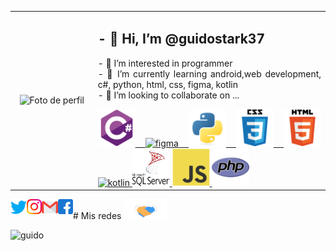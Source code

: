 <table border="0" style="border-collapse: collapse; border-spacing: 0;">
   <td width=25%" style="text-align: center; vertical-align: middle;"><img style="margin = auto;" src="https://github.com/guidostark37/guidostark37/assets/127701578/61c7717f-097f-4a60-965f-b3973bbea1bf" alt="Foto de perfil" width="100%"/></td>
      <td width="70%" style="text-align: justify;"><h2 style="font-weight=bold;">- 👋 Hi, I’m @guidostark37</h2>
<p>- 👀 I’m interested in programmer<br>
- 🌱 I’m currently learning android,web development, c#, python, html, css, figma, kotlin<br>
- 💞️ I’m looking to collaborate on ...</p>
    <a href="" target="_blank"> <img src="https://raw.githubusercontent.com/devicons/devicon/master/icons/csharp/csharp-original.svg" alt="csharp" width="60" height="60"/> </a> 
    <a href="https://www.figma.com/" target="_blank"> <img src="https://www.vectorlogo.zone/logos/figma/figma-icon.svg" alt="figma" width="60" height="60"/> </a> 
    <a href="https://www.python.org" target="_blank"> <img src="https://raw.githubusercontent.com/devicons/devicon/master/icons/python/python-original.svg" alt="python" width="60" height="60"/> </a> 
    <a href="https://www.w3schools.com/css/" target="_blank"> <img src="https://raw.githubusercontent.com/devicons/devicon/master/icons/css3/css3-original-wordmark.svg" alt="css3" width="60" height="60"/> </a> 
    <a href="https://www.w3.org/html/" target="_blank"> <img src="https://raw.githubusercontent.com/devicons/devicon/master/icons/html5/html5-original-wordmark.svg" alt="html5" width="60" height="60"/> </a> 
    <a href="https://kotlinlang.org" target="_blank"> <img src="https://www.vectorlogo.zone/logos/kotlinlang/kotlinlang-icon.svg" alt="kotlin" width="60" height="60"/> </a> 
    <a href="https://www.microsoft.com/en-us/sql-server" target="_blank"> <img src="https://github.com/JuanDiegogit/JuanDiegogit/blob/main/Resources/microsoft-sql-server.svg" alt="mssql" width="60" height="60"/> </a> 
    <a href="https://developer.mozilla.org/en-US/docs/Web/JavaScript" target="_blank"> <img src="https://raw.githubusercontent.com/devicons/devicon/master/icons/javascript/javascript-original.svg" alt="javascript" width="60" height="60"/> </a> 
   <a href="https://www.php.net" target="_blank"> <img src="https://raw.githubusercontent.com/devicons/devicon/master/icons/php/php-original.svg" alt="php" width="60" height="60"/> </a> 

</td>

</table>
# Mis redes <img src="https://github.com/JuanDiegogit/JuanDiegogit/blob/main/Resources/Handshake.gif" height="32px">
  <a href="https://twitter.com/BanquethGuido">
    <img align="left" alt="Satyam Goyal | Twitter" width="26px" src="https://github.com/JuanDiegogit/JuanDiegogit/blob/main/Resources/Twitter.svg" />
  </a> &nbsp;&nbsp;
  
  <a href="https://www.instagram.com/">
    <img align="left" alt="Satyam Goyal | Instagram" width="24px" src="https://github.com/JuanDiegogit/JuanDiegogit/blob/main/Resources/Instagram.svg" />
  </a> &nbsp;&nbsp;
  
  <a href="bguido10@gmail.com">
    <img align="left" alt="Satyam Goyal | Gmail" width="26px" src="https://github.com/JuanDiegogit/JuanDiegogit/blob/main/Resources/Gmail.svg" />
  </a>
   <a href="https:/https://web.facebook.com/guido.banqueth/">
    <img align="left" alt="guido | Facebook" width="24px" src="https://github.com/JuanDiegogit/JuanDiegogit/blob/main/Resources/facebook.svg" />
  </a> &nbsp;&nbsp;


![guido](https://github.com/guidostark37/guidostark37/assets/127701578/61c7717f-097f-4a60-965f-b3973bbea1bf)

<!---
guidostark37/guidostark37 is a ✨ special ✨ repository because its `README.md` (this file) appears on your GitHub profile.
You can click the Preview link to take a look at your changes.
--->




